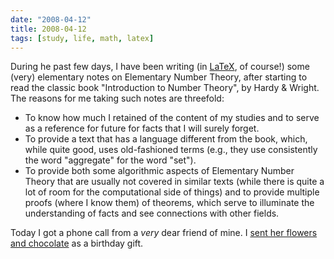 ```yaml
---
date: "2008-04-12"
title: 2008-04-12
tags: [study, life, math, latex]
---
```

During he past few days, I have been writing (in
[LaTeX](http://www.latex-project.org/), of course!) some (very)
elementary notes on Elementary Number Theory, after starting to
read the classic book "Introduction to Number Theory", by Hardy &
Wright. The reasons for me taking such notes are threefold:

* To know how much I retained of the content of my studies and to
  serve as a reference for future for facts that I will surely
  forget.
* To provide a text that has a language different from the book,
  which, while quite good, uses old-fashioned terms (e.g., they use
  consistently the word "aggregate" for the word "set").
* To provide both some algorithmic aspects of Elementary Number
  Theory that are usually not covered in similar texts (while there
  is quite a lot of room for the computational side of things) and to
  provide multiple proofs (where I know them) of theorems, which
  serve to illuminate the understanding of facts and see connections
  with other fields.

Today I got a phone call from a *very* dear friend of mine. I
[sent her flowers and chocolate](http://www.floresonline.com.br/)
as a birthday gift.


